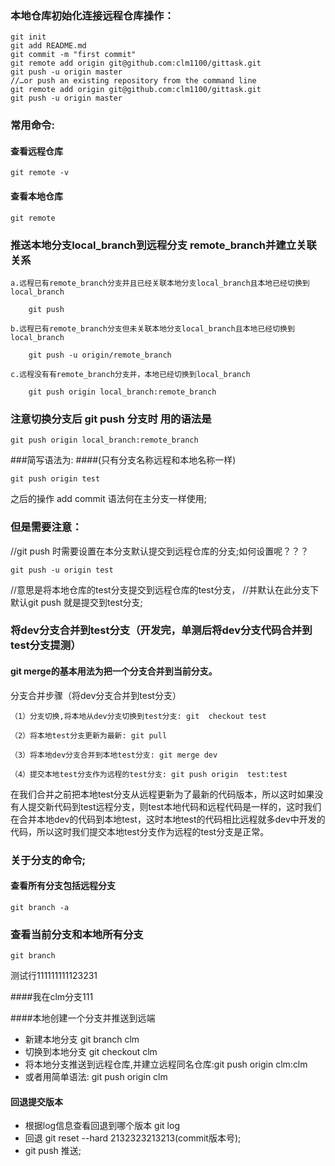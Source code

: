 
### 本地仓库初始化连接远程仓库操作：

~~~
git init
git add README.md
git commit -m "first commit"
git remote add origin git@github.com:clm1100/gittask.git
git push -u origin master
//…or push an existing repository from the command line
git remote add origin git@github.com:clm1100/gittask.git
git push -u origin master
~~~


### 常用命令:
#### 查看远程仓库
~~~
git remote -v
~~~
#### 查看本地仓库

~~~
git remote
~~~


### 推送本地分支local_branch到远程分支 remote_branch并建立关联关系
~~~
a.远程已有remote_branch分支并且已经关联本地分支local_branch且本地已经切换到local_branch

    git push

b.远程已有remote_branch分支但未关联本地分支local_branch且本地已经切换到local_branch

    git push -u origin/remote_branch

c.远程没有有remote_branch分支并，本地已经切换到local_branch

    git push origin local_branch:remote_branch
~~~

### 注意切换分支后 git push 分支时 用的语法是
~~~
git push origin local_branch:remote_branch
~~~

###简写语法为:
####(只有分支名称远程和本地名称一样)
~~~
git push origin test
~~~

之后的操作 add commit 语法何在主分支一样使用;<br>
### 但是需要注意：
//git push 时需要设置在本分支默认提交到远程仓库的分支;如何设置呢？？？<br>
~~~
git push -u origin test 
~~~
//意思是将本地仓库的test分支提交到远程仓库的test分支，
//并默认在此分支下默认git push 就是提交到test分支;


###  将dev分支合并到test分支（开发完，单测后将dev分支代码合并到test分支提测）
#### git merge的基本用法为把一个分支合并到当前分支。

分支合并步骤（将dev分支合并到test分支）

~~~
（1）分支切换,将本地从dev分支切换到test分支: git  checkout test

（2）将本地test分支更新为最新: git pull

（3）将本地dev分支合并到本地test分支: git merge dev

（4）提交本地test分支作为远程的test分支: git push origin  test:test
~~~


在我们合并之前把本地test分支从远程更新为了最新的代码版本，所以这时如果没有人提交新代码到test远程分支，则test本地代码和远程代码是一样的，这时我们在合并本地dev的代码到本地test，这时本地test的代码相比远程就多dev中开发的代码，所以这时我们提交本地test分支作为远程的test分支是正常。


### 关于分支的命令;

#### 查看所有分支包括远程分支
~~~
git branch -a
~~~

### 查看当前分支和本地所有分支
~~~
git branch
~~~
测试行111111111123231

####我在clm分支111


####本地创建一个分支并推送到远端

- 新建本地分支 git branch clm
- 切换到本地分支 git checkout clm
- 将本地分支推送到远程仓库,并建立远程同名仓库:git push origin clm:clm
- 或者用简单语法: git push origin clm


#### 回退提交版本
- 根据log信息查看回退到哪个版本 git log 
- 回退 git reset --hard 2132323213213(commit版本号);
- git push 推送;
